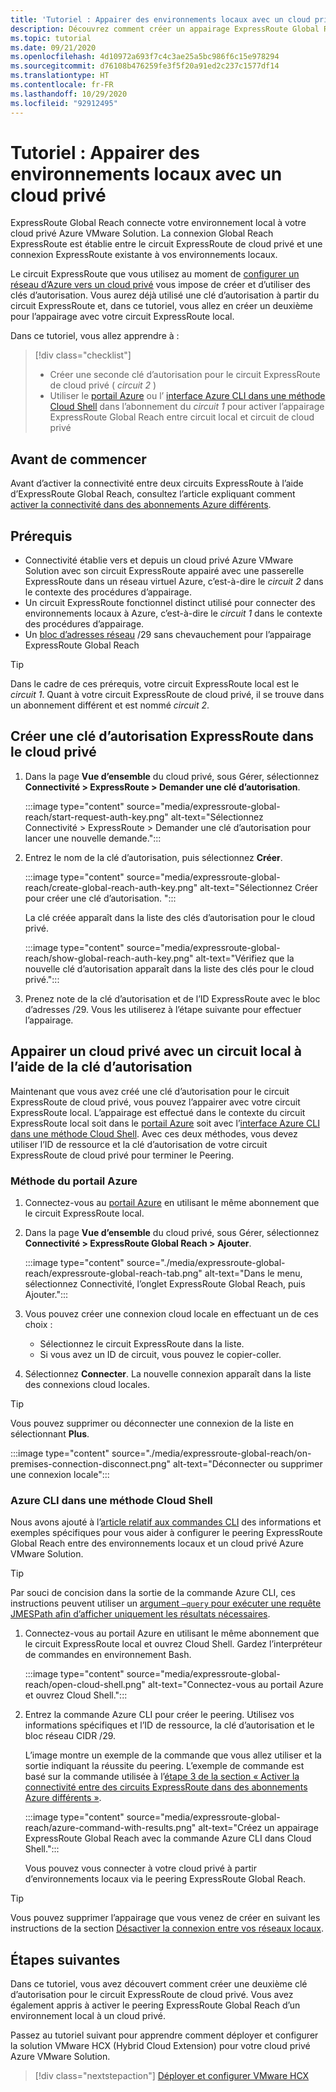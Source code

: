 ```yaml
---
title: 'Tutoriel : Appairer des environnements locaux avec un cloud privé'
description: Découvrez comment créer un appairage ExpressRoute Global Reach avec un cloud privé dans une solution Azure VMware Solution.
ms.topic: tutorial
ms.date: 09/21/2020
ms.openlocfilehash: 4d10972a693f7c4c3ae25a5bc986f6c15e978294
ms.sourcegitcommit: d76108b476259fe3f5f20a91ed2c237c1577df14
ms.translationtype: HT
ms.contentlocale: fr-FR
ms.lasthandoff: 10/29/2020
ms.locfileid: "92912495"
---
```

# <a name="tutorial-peer-on-premises-environments-to-a-private-cloud"></a>Tutoriel : Appairer des environnements locaux avec un cloud privé

ExpressRoute Global Reach connecte votre environnement local à votre cloud privé Azure VMware Solution. La connexion Global Reach ExpressRoute est établie entre le circuit ExpressRoute de cloud privé et une connexion ExpressRoute existante à vos environnements locaux. 

Le circuit ExpressRoute que vous utilisez au moment de [configurer un réseau d’Azure vers un cloud privé](tutorial-configure-networking.md) vous impose de créer et d’utiliser des clés d’autorisation.  Vous aurez déjà utilisé une clé d’autorisation à partir du circuit ExpressRoute et, dans ce tutoriel, vous allez en créer un deuxième pour l’appairage avec votre circuit ExpressRoute local.

Dans ce tutoriel, vous allez apprendre à :

> [!div class="checklist"]
> * Créer une seconde clé d’autorisation pour le circuit ExpressRoute de cloud privé ( _circuit 2_ )
> * Utiliser le [portail Azure](#azure-portal-method) ou l’ [interface Azure CLI dans une méthode Cloud Shell](#azure-cli-in-a-cloud-shell-method) dans l’abonnement du _circuit 1_ pour activer l’appairage ExpressRoute Global Reach entre circuit local et circuit de cloud privé


## <a name="before-you-begin"></a>Avant de commencer

Avant d’activer la connectivité entre deux circuits ExpressRoute à l’aide d’ExpressRoute Global Reach, consultez l’article expliquant comment [activer la connectivité dans des abonnements Azure différents](../expressroute/expressroute-howto-set-global-reach-cli.md#enable-connectivity-between-expressroute-circuits-in-different-azure-subscriptions).  


## <a name="prerequisites"></a>Prérequis

- Connectivité établie vers et depuis un cloud privé Azure VMware Solution avec son circuit ExpressRoute appairé avec une passerelle ExpressRoute dans un réseau virtuel Azure, c’est-à-dire le _circuit 2_ dans le contexte des procédures d’appairage.  
- Un circuit ExpressRoute fonctionnel distinct utilisé pour connecter des environnements locaux à Azure, c’est-à-dire le _circuit 1_ dans le contexte des procédures d’appairage.
- Un [bloc d’adresses réseau](../expressroute/expressroute-routing.md#ip-addresses-used-for-peerings) /29 sans chevauchement pour l’appairage ExpressRoute Global Reach

> [!TIP]
> Dans le cadre de ces prérequis, votre circuit ExpressRoute local est le _circuit 1_. Quant à votre circuit ExpressRoute de cloud privé, il se trouve dans un abonnement différent et est nommé _circuit 2_. 


## <a name="create-an-expressroute-authorization-key-in-the-private-cloud"></a>Créer une clé d’autorisation ExpressRoute dans le cloud privé

1. Dans la page **Vue d’ensemble** du cloud privé, sous Gérer, sélectionnez **Connectivité > ExpressRoute > Demander une clé d’autorisation**.

   :::image type="content" source="media/expressroute-global-reach/start-request-auth-key.png" alt-text="Sélectionnez Connectivité > ExpressRoute > Demander une clé d’autorisation pour lancer une nouvelle demande.":::

2. Entrez le nom de la clé d’autorisation, puis sélectionnez **Créer**. 

   :::image type="content" source="media/expressroute-global-reach/create-global-reach-auth-key.png" alt-text="Sélectionnez Créer pour créer une clé d’autorisation. ":::

   La clé créée apparaît dans la liste des clés d’autorisation pour le cloud privé. 

   :::image type="content" source="media/expressroute-global-reach/show-global-reach-auth-key.png" alt-text="Vérifiez que la nouvelle clé d’autorisation apparaît dans la liste des clés pour le cloud privé.":::

3. Prenez note de la clé d’autorisation et de l’ID ExpressRoute avec le bloc d’adresses /29. Vous les utiliserez à l’étape suivante pour effectuer l’appairage. 

## <a name="peer-private-cloud-to-on-premises-using-authorization-key"></a>Appairer un cloud privé avec un circuit local à l’aide de la clé d’autorisation

Maintenant que vous avez créé une clé d’autorisation pour le circuit ExpressRoute de cloud privé, vous pouvez l’appairer avec votre circuit ExpressRoute local.  L’appairage est effectué dans le contexte du circuit ExpressRoute local soit dans le [portail Azure](#azure-portal-method) soit avec l’[interface Azure CLI dans une méthode Cloud Shell](#azure-cli-in-a-cloud-shell-method). Avec ces deux méthodes, vous devez utiliser l’ID de ressource et la clé d’autorisation de votre circuit ExpressRoute de cloud privé pour terminer le Peering.

### <a name="azure-portal-method"></a>Méthode du portail Azure

1. Connectez-vous au [portail Azure](https://portal.azure.com) en utilisant le même abonnement que le circuit ExpressRoute local.

1. Dans la page **Vue d’ensemble** du cloud privé, sous Gérer, sélectionnez **Connectivité > ExpressRoute Global Reach > Ajouter**.

   :::image type="content" source="./media/expressroute-global-reach/expressroute-global-reach-tab.png" alt-text="Dans le menu, sélectionnez Connectivité, l’onglet ExpressRoute Global Reach, puis Ajouter.":::

1. Vous pouvez créer une connexion cloud locale en effectuant un de ces choix :

   - Sélectionnez le circuit ExpressRoute dans la liste.
   - Si vous avez un ID de circuit, vous pouvez le copier-coller.

1. Sélectionnez **Connecter**. La nouvelle connexion apparaît dans la liste des connexions cloud locales.  

>[!TIP]
>Vous pouvez supprimer ou déconnecter une connexion de la liste en sélectionnant **Plus**.  
>
> :::image type="content" source="./media/expressroute-global-reach/on-premises-connection-disconnect.png" alt-text="Déconnecter ou supprimer une connexion locale":::

### <a name="azure-cli-in-a-cloud-shell-method"></a>Azure CLI dans une méthode Cloud Shell

Nous avons ajouté à l’[article relatif aux commandes CLI](../expressroute/expressroute-howto-set-global-reach-cli.md) des informations et exemples spécifiques pour vous aider à configurer le peering ExpressRoute Global Reach entre des environnements locaux et un cloud privé Azure VMware Solution.  

> [!TIP]  
> Par souci de concision dans la sortie de la commande Azure CLI, ces instructions peuvent utiliser un [argument `–query` pour exécuter une requête JMESPath afin d’afficher uniquement les résultats nécessaires](/cli/azure/query-azure-cli).


1. Connectez-vous au portail Azure en utilisant le même abonnement que le circuit ExpressRoute local et ouvrez Cloud Shell. Gardez l’interpréteur de commandes en environnement Bash.
 
   :::image type="content" source="media/expressroute-global-reach/open-cloud-shell.png" alt-text="Connectez-vous au portail Azure et ouvrez Cloud Shell.":::
 
2. Entrez la commande Azure CLI pour créer le peering. Utilisez vos informations spécifiques et l’ID de ressource, la clé d’autorisation et le bloc réseau CIDR /29. 

   L’image montre un exemple de la commande que vous allez utiliser et la sortie indiquant la réussite du peering. L’exemple de commande est basé sur la commande utilisée à l’[étape 3 de la section « Activer la connectivité entre des circuits ExpressRoute dans des abonnements Azure différents »](../expressroute/expressroute-howto-set-global-reach-cli.md#enable-connectivity-between-expressroute-circuits-in-different-azure-subscriptions).

   :::image type="content" source="media/expressroute-global-reach/azure-command-with-results.png" alt-text="Créez un appairage ExpressRoute Global Reach avec la commande Azure CLI dans Cloud Shell.":::
 
   Vous pouvez vous connecter à votre cloud privé à partir d’environnements locaux via le peering ExpressRoute Global Reach.

> [!TIP]
> Vous pouvez supprimer l’appairage que vous venez de créer en suivant les instructions de la section [Désactiver la connexion entre vos réseaux locaux](../expressroute/expressroute-howto-set-global-reach-cli.md#disable-connectivity-between-your-on-premises-networks).


## <a name="next-steps"></a>Étapes suivantes

Dans ce tutoriel, vous avez découvert comment créer une deuxième clé d’autorisation pour le circuit ExpressRoute de cloud privé. Vous avez également appris à activer le peering ExpressRoute Global Reach d’un environnement local à un cloud privé. 

Passez au tutoriel suivant pour apprendre comment déployer et configurer la solution VMware HCX (Hybrid Cloud Extension) pour votre cloud privé Azure VMware Solution.

> [!div class="nextstepaction"]
> [Déployer et configurer VMware HCX](tutorial-deploy-vmware-hcx.md)


<!-- LINKS - external-->

<!-- LINKS - internal -->